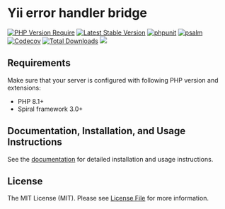 # Yii error handler bridge

[![PHP Version Require](https://poser.pugx.org/spiral-packages/yii-error-handler-bridge/require/php)](https://packagist.org/packages/spiral-packages/yii-error-handler-bridge)
[![Latest Stable Version](https://poser.pugx.org/spiral-packages/yii-error-handler-bridge/v/stable)](https://packagist.org/packages/spiral-packages/yii-error-handler-bridge)
[![phpunit](https://github.com/spiral-packages/yii-error-handler-bridge/actions/workflows/phpunit.yml/badge.svg)](https://github.com/spiral-packages/yii-error-handler-bridge/actions)
[![psalm](https://github.com/spiral-packages/yii-error-handler-bridge/actions/workflows/psalm.yml/badge.svg)](https://github.com/spiral-packages/yii-error-handler-bridge/actions)
[![Codecov](https://codecov.io/gh/spiral-packages/yii-error-handler-bridge/branch/master/graph/badge.svg)](https://codecov.io/gh/spiral-packages/yii-error-handler-bridge/)
[![Total Downloads](https://poser.pugx.org/spiral-packages/yii-error-handler-bridge/downloads)](https://packagist.org/spiral-packages/yii-error-handler-bridge/phpunit)
<a href="https://discord.gg/8bZsjYhVVk"><img src="https://img.shields.io/badge/discord-chat-magenta.svg"></a>

## Requirements

Make sure that your server is configured with following PHP version and extensions:

- PHP 8.1+
- Spiral framework 3.0+

## Documentation, Installation, and Usage Instructions

See the [documentation](https://spiral.dev/docs/basics-errors#yii-error-renderer) for detailed installation and usage instructions.

## License

The MIT License (MIT). Please see [License File](LICENSE) for more information.
